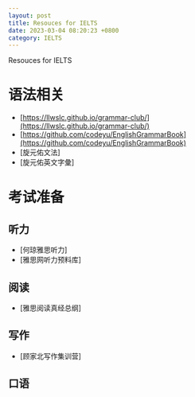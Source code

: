 ```yaml
---
layout: post
title: Resouces for IELTS
date: 2023-03-04 08:20:23 +0800
category: IELTS
---
```


Resouces for IELTS

# 语法相关

 - [https://llwslc.github.io/grammar-club/](https://llwslc.github.io/grammar-club/)
 - [https://github.com/codeyu/EnglishGrammarBook](https://github.com/codeyu/EnglishGrammarBook)
 - [旋元佑文法]
 - [旋元佑英文字彙]


# 考试准备

## 听力
 - [何琼雅思听力]
 - [雅思网听力预料库]

## 阅读
 - [雅思阅读真经总纲]

## 写作
 - [顾家北写作集训营]

## 口语
